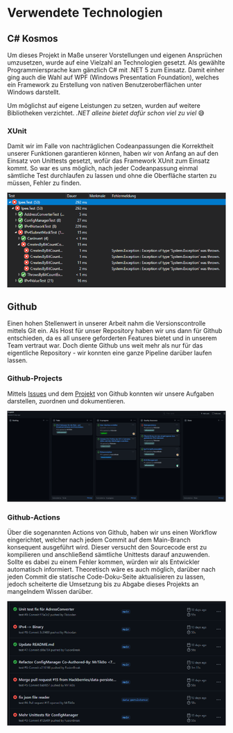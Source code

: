 # Verwendete Technologien

## C# Kosmos

Um dieses Projekt in Maße unserer Vorstellungen und eigenen Ansprüchen umzusetzen, wurde auf eine Vielzahl an Technologien gesetzt. Als gewählte Programmiersprache kam gänzlich C# mit .NET 5 zum Einsatz. Damit einher ging auch die Wahl auf WPF (Windows Presentation Foundation), welches ein Framework zu Erstellung von nativen Benutzeroberflächen unter Windows darstellt.

Um möglichst auf eigene Leistungen zu setzen, wurden auf weitere Bibliotheken verzichtet. *.NET alleine bietet dafür schon viel zu viel* 😅

### XUnit

Damit wir im Falle von nachträglichen Codeanpassungen die Korrektheit unserer Funktionen garantieren können, haben wir von Anfang an auf den Einsatz von Unittests gesetzt, wofür das Framework XUnit zum Einsatz kommt. So war es uns möglich, nach jeder Codeanpassung einmal sämtliche Test durchlaufen zu lassen und ohne die Oberfläche starten zu müssen, Fehler zu finden.

![image-20210218000314004](../images/unittests.png)

## Github

Einen hohen Stellenwert in unserer Arbeit nahm die Versionscontrolle mittels Git ein. Als Host für unser Repository haben wir uns dann für Github entschieden, da es all unsere geforderten Features bietet und in unserem Team vertraut war. Doch diente Github uns weit mehr als nur für das eigentliche Repository - wir konnten eine ganze Pipeline darüber laufen lassen.

### Github-Projects

Mittels [Issues](https://github.com/Hackberries/Ipee/issues) und dem [Projekt](https://github.com/Hackberries/Ipee/projects/1) von Github konnten wir unsere Aufgaben darstellen, zuordnen und dokumentieren.

![image-20210217235754485](../images/project_board.png)

### Github-Actions

Über die sogenannten Actions von Github, haben wir uns einen Workflow eingerichtet, welcher nach jedem Commit auf dem Main-Branch konsequent ausgeführt wird. Dieser versucht den Sourcecode erst zu kompilieren und anschließend sämtliche Unittests darauf anzuwenden. Sollte es dabei zu einem Fehler kommen, würden wir als Entwickler automatisch informiert. Theoretisch wäre es auch möglich, darüber nach jeden Commit die statische Code-Doku-Seite aktualisieren zu lassen, jedoch scheiterte die Umsetzung bis zu Abgabe dieses Projekts an mangelndem Wissen darüber.

![image-20210218001101508](../images/actions.png)